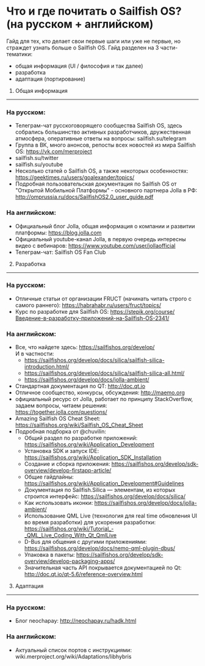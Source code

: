 Что и где почитать о Sailfish OS? (на русском + английском)
===========================================================

Гайд для тех, кто делает свои первые шаги или уже не первые, но страждет узнать больше о Sailfish OS.
Гайд разделен на 3 части-тематики:
- общая информация (UI / философия и так далее)
- разработка
- адаптация (портирование)

1. Общая информация
-------------------
### На русском:
- Телеграм-чат русскоговорящего сообщества Sailfish OS, здесь собрались большинство активных разработчиков, дружественная атмосфера, оперативные ответы на вопросы: sailfish.su/telegram
- Группа в ВК, много анонсов, репосты всех новостей из мира Sailfish OS: https://vk.com/merproject
- sailfish.su/twitter
- sailfish.su/youtube
- Несколько статей о Sailfish OS, а также некоторых особенностях: https://geektimes.ru/users/goalexander/topics/ 
- Подробная пользовательская документация по Sailfish OS от "Открытой Мобильной Платформы" - основного партнера Jolla в РФ: http://omprussia.ru/docs/SailfishOS2.0_user_guide.pdf

### На английском: 
- Официальный блог Jolla, общая информация о компании и развитии платформы: https://blog.jolla.com
- Официальный youtube-канал Jolla, в первую очередь интересны видео с вебинаров: https://www.youtube.com/user/jollaofficial
- Телеграм-чат: Sailfish OS Fan Club


2. Разработка
-------------
### На русском:
- Отличные статьи от организации FRUCT (начинать читать строго с самого раннего): https://habrahabr.ru/users/fruct/topics/
- Курс по разработке для Sailfish OS: https://stepik.org/course/Введение-в-разработку-приложений-на-Sailfish-OS-2341/

### На английском: 
- Все, что найдете здесь: https://sailfishos.org/develop/  
   И в частности:
     * https://sailfishos.org/develop/docs/silica/sailfish-silica-introduction.html/
     * https://sailfishos.org/develop/docs/silica/sailfish-silica-all.html/
     * https://sailfishos.org/develop/docs/jolla-ambient/
- Стандартная документация по QT: http://doc.qt.io
- Отличное сообщество, конкурсы, обсуждения: http://maemo.org
- официальный ресурс от Jolla, работает по принципу StackOverflow, задаем вопросы, читаем решения: https://together.jolla.com/questions/
- Amazing Sailfish OS Cheat Sheet: https://sailfishos.org/wiki/Sailfish_OS_Cheat_Sheet
- Подробная подборка от @chuvilin:
   * Общий раздел по разработке приложений: https://sailfishos.org/wiki/Application_Development
   * Установка SDK и запуск IDE: https://sailfishos.org/wiki/Application_SDK_Installation
   * Создание и сборка приложения: https://sailfishos.org/develop/sdk-overview/develop-firstapp-article/
   * Общие гайдлайны: https://sailfishos.org/wiki/Application_Development#Guidelines
   * Документация по Sailfish.Silica — элементам, из которых строится интерфейс: https://sailfishos.org/develop/docs/silica/
   * Как использовать иконки: https://sailfishos.org/develop/docs/jolla-ambient/
   * Использование QML Live (технология для real time обновления UI во время разработки) для ускорения разработки: https://sailfishos.org/wiki/Tutorial_-_QML_Live_Coding_With_Qt_QmlLive
   * D-Bus для общения с другими приложениями: https://sailfishos.org/develop/docs/nemo-qml-plugin-dbus/
   * Упаковка в пакеты: https://sailfishos.org/develop/sdk-overview/develop-packaging-apps/
   * Значительная часть API покрывается документацией по Qt: http://doc.qt.io/qt-5.6/reference-overview.html


3. Адаптация
------------
### На русском:
- Блог neochapay: http://neochapay.ru/hadk.html

### На английском: 
- Актуальный список портов с инструкциями: wiki.merproject.org/wiki/Adaptations/libhybris

